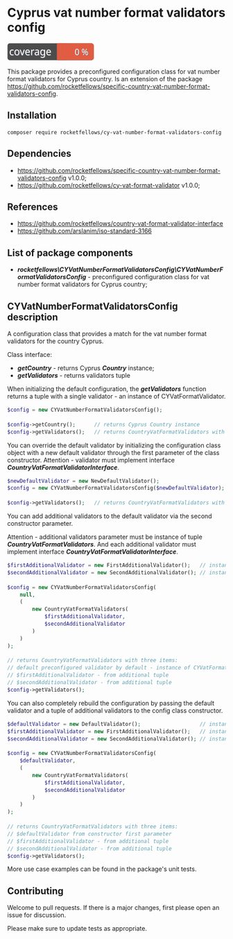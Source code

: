 # Cyprus vat number format validators config

![Code Coverage Badge](./badge.svg)

This package provides a preconfigured configuration class for vat number format validators for Cyprus country.
Is an extension of the package https://github.com/rocketfellows/specific-country-vat-number-format-validators-config.

## Installation

```shell
composer require rocketfellows/cy-vat-number-format-validators-config
```

## Dependencies

- https://github.com/rocketfellows/specific-country-vat-number-format-validators-config v1.0.0;
- https://github.com/rocketfellows/cy-vat-format-validator v1.0.0;

## References

- https://github.com/rocketfellows/country-vat-format-validator-interface
- https://github.com/arslanim/iso-standard-3166

## List of package components

- **_rocketfellows\CYVatNumberFormatValidatorsConfig\CYVatNumberFormatValidatorsConfig_** - preconfigured configuration class for vat number format validators for Cyprus country;

## CYVatNumberFormatValidatorsConfig description

A configuration class that provides a match for the vat number format validators for the country Cyprus.

Class interface:
- **_getCountry_** - returns Cyprus **_Country_** instance;
- **_getValidators_** - returns validators tuple

When initializing the default configuration, the **_getValidators_** function returns a tuple with a single validator - an instance of CYVatFormatValidator.

```php
$config = new CYVatNumberFormatValidatorsConfig();

$config->getCountry();      // returns Cyprus Country instance
$config->getValidators();   // returns CountryVatFormatValidators with one item - instance of CYVatFormatValidator
```

You can override the default validator by initializing the configuration class object with a new default validator through the first parameter of the class constructor.
Attention - validator must implement interface **_CountryVatFormatValidatorInterface_**.

```php
$newDefaultValidator = new NewDefaultValidator();                       // instance of CountryVatFormatValidatorInterface
$config = new CYVatNumberFormatValidatorsConfig($newDefaultValidator);  // initialize with new default validator

$config->getValidators();   // returns CountryVatFormatValidators with one item - $newDefaultValidator
```

You can add additional validators to the default validator via the second constructor parameter.

Attention - additional validators parameter must be instance of tuple **_CountryVatFormatValidators_**.
And each additional validator must implement interface **_CountryVatFormatValidatorInterface_**.

```php
$firstAdditionalValidator = new FirstAdditionalValidator();   // instance of CountryVatFormatValidatorInterface
$secondAdditionalValidator = new SecondAdditionalValidator(); // instance of CountryVatFormatValidatorInterface

$config = new CYVatNumberFormatValidatorsConfig(
    null,
    (
        new CountryVatFormatValidators(
            $firstAdditionalValidator,
            $secondAdditionalValidator
        )
    )
);

// returns CountryVatFormatValidators with three items:
// default preconfigured validator by default - instance of CYVatFormatValidator
// $firstAdditionalValidator - from additional tuple
// $secondAdditionalValidator - from additional tuple
$config->getValidators();
```

You can also completely rebuild the configuration by passing the default validator and a tuple of additional validators to the config class constructor.

```php
$defaultValidator = new DefaultValidator();                   // instance of CountryVatFormatValidatorInterface
$firstAdditionalValidator = new FirstAdditionalValidator();   // instance of CountryVatFormatValidatorInterface
$secondAdditionalValidator = new SecondAdditionalValidator(); // instance of CountryVatFormatValidatorInterface

$config = new CYVatNumberFormatValidatorsConfig(
    $defaultValidator,
    (
        new CountryVatFormatValidators(
            $firstAdditionalValidator,
            $secondAdditionalValidator
        )
    )
);

// returns CountryVatFormatValidators with three items:
// $defaultValidator from constructor first parameter
// $firstAdditionalValidator - from additional tuple
// $secondAdditionalValidator - from additional tuple
$config->getValidators();
```

More use case examples can be found in the package's unit tests.

## Contributing

Welcome to pull requests. If there is a major changes, first please open an issue for discussion.

Please make sure to update tests as appropriate.
